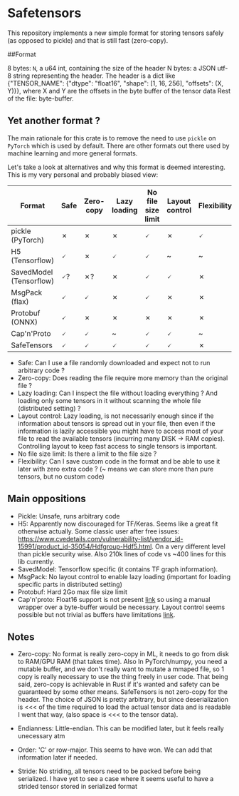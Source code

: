# Safetensors

This repository implements a new simple format for storing tensors
safely (as opposed to pickle) and that is still fast (zero-copy). 

##Format

8 bytes: `N`, a u64 int, containing the size of the header
N bytes: a JSON utf-8 string representing the header.
         The header is a dict like {"TENSOR_NAME": {"dtype": "float16", "shape": [1, 16, 256], "offsets": (X, Y)}}, where X and Y are the offsets in the byte buffer of the tensor data
Rest of the file: byte-buffer.


## Yet another format ?

The main rationale for this crate is to remove the need to use
`pickle` on `PyTorch` which is used by default.
There are other formats out there used by machine learning and more general
formats.


Let's take a look at alternatives and why this format is deemed interesting.
This is my very personal and probably biased view:

| Format | Safe | Zero-copy | Lazy loading | No file size limit | Layout control | Flexibility |
| --- | --- | --- | --- | --- | --- | --- |
| pickle (PyTorch) | ✗ | ✗ | ✗ | 🗸 | ✗ | 🗸 |
| H5 (Tensorflow) | 🗸 | ✗ | 🗸 | 🗸 | ~ | ~ |
| SavedModel (Tensorflow) | 🗸? | ✗? | ✗ | 🗸  | 🗸 | ✗ | 🗸 |
| MsgPack (flax) | 🗸 | 🗸 | ✗ | 🗸 | ✗ | ✗ | ~ |
| Protobuf (ONNX) | 🗸 | ✗ | ✗ | ✗ | ✗ | ✗ | ~ |
| Cap'n'Proto | 🗸  | 🗸 | ~ | 🗸  | 🗸 | ~ | ~ |
| SafeTensors | 🗸 | 🗸 | 🗸 | 🗸 | 🗸 | ✗ | 

- Safe: Can I use a file randomly downloaded and expect not to run arbitrary code ?
- Zero-copy: Does reading the file require more memory than the original file ?
- Lazy loading: Can I inspect the file without loading everything ? And loading only
some tensors in it without scanning the whole file (distributed setting) ?
- Layout control: Lazy loading, is not necessarily enough since if the information about tensors is spread out in your file, then even if the information is lazily accessible you might have to access most of your file to read the available tensors (incurring many DISK -> RAM copies). Controlling layout to keep fast access to single tensors is important.
- No file size limit: Is there a limit to the file size ?
- Flexibility: Can I save custom code in the format and be able to use it later with zero extra code ? (~ means we can store more than pure tensors, but no custom code)


## Main oppositions

- Pickle: Unsafe, runs arbitrary code
- H5: Apparently now discouraged for TF/Keras. Seems like a great fit otherwise actually. Some classic user after free issues: https://www.cvedetails.com/vulnerability-list/vendor_id-15991/product_id-35054/Hdfgroup-Hdf5.html. On a very different level than pickle security wise. Also 210k lines of code vs ~400 lines for this lib currently.
- SavedModel: Tensorflow specific (it contains TF graph information).
- MsgPack: No layout control to enable lazy loading (important for loading specific parts in distributed setting)
- Protobuf: Hard 2Go max file size limit
- Cap'n'proto: Float16 support is not present [link](https://capnproto.org/language.html#built-in-types) so using a manual wrapper over a byte-buffer would be necessary. Layout control seems possible but not trivial as buffers have limitations [link](https://stackoverflow.com/questions/48458839/capnproto-maximum-filesize).

## Notes

- Zero-copy: No format is really zero-copy in ML, it needs to go from disk to RAM/GPU RAM (that takes time). Also
    In PyTorch/numpy, you need a mutable buffer, and we don't really want to mutate a mmaped file, so 1 copy is really necessary to use the thing freely in user code. That being said, zero-copy is achievable in Rust if it's wanted and safety can be guaranteed by some other means.
    SafeTensors is not zero-copy for the header. The choice of JSON is pretty arbitrary, but since deserialization is <<< of the time required to load the actual tensor data and is readable I went that way, (also space is <<< to the tensor data).

- Endianness: Little-endian. This can be modified later, but it feels really unecessary atm
- Order: 'C' or row-major. This seems to have won. We can add that information later if needed.
- Stride: No striding, all tensors need to be packed before being serialized. I have yet to see a case where it seems useful to have a strided tensor stored in serialized format 

